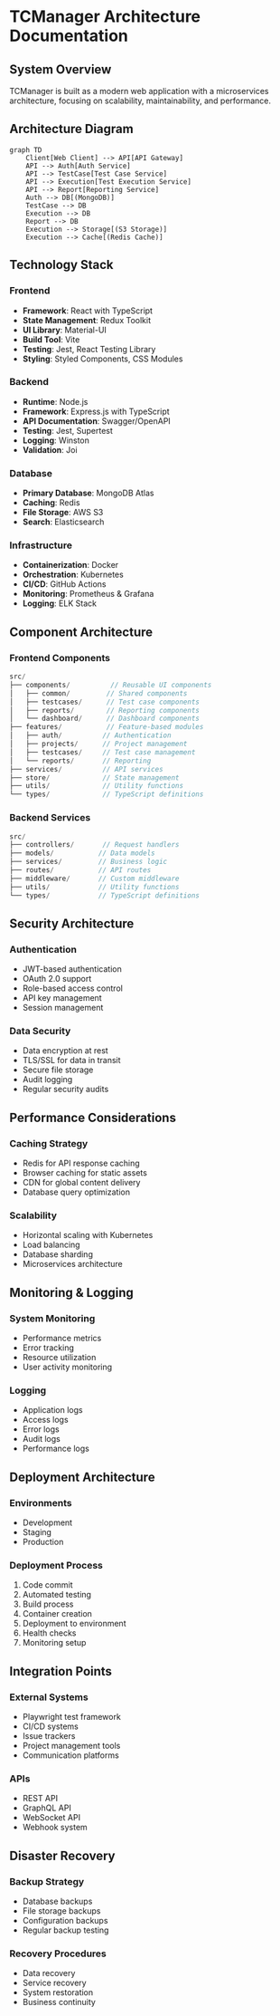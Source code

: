 # TCManager Architecture Documentation

## System Overview
TCManager is built as a modern web application with a microservices architecture, focusing on scalability, maintainability, and performance.

## Architecture Diagram
```mermaid
graph TD
    Client[Web Client] --> API[API Gateway]
    API --> Auth[Auth Service]
    API --> TestCase[Test Case Service]
    API --> Execution[Test Execution Service]
    API --> Report[Reporting Service]
    Auth --> DB[(MongoDB)]
    TestCase --> DB
    Execution --> DB
    Report --> DB
    Execution --> Storage[(S3 Storage)]
    Execution --> Cache[(Redis Cache)]
```

## Technology Stack

### Frontend
- **Framework**: React with TypeScript
- **State Management**: Redux Toolkit
- **UI Library**: Material-UI
- **Build Tool**: Vite
- **Testing**: Jest, React Testing Library
- **Styling**: Styled Components, CSS Modules

### Backend
- **Runtime**: Node.js
- **Framework**: Express.js with TypeScript
- **API Documentation**: Swagger/OpenAPI
- **Testing**: Jest, Supertest
- **Logging**: Winston
- **Validation**: Joi

### Database
- **Primary Database**: MongoDB Atlas
- **Caching**: Redis
- **File Storage**: AWS S3
- **Search**: Elasticsearch

### Infrastructure
- **Containerization**: Docker
- **Orchestration**: Kubernetes
- **CI/CD**: GitHub Actions
- **Monitoring**: Prometheus & Grafana
- **Logging**: ELK Stack

## Component Architecture

### Frontend Components
```typescript
src/
├── components/          // Reusable UI components
│   ├── common/         // Shared components
│   ├── testcases/      // Test case components
│   ├── reports/        // Reporting components
│   └── dashboard/      // Dashboard components
├── features/           // Feature-based modules
│   ├── auth/          // Authentication
│   ├── projects/      // Project management
│   ├── testcases/     // Test case management
│   └── reports/       // Reporting
├── services/          // API services
├── store/             // State management
├── utils/             // Utility functions
└── types/             // TypeScript definitions
```

### Backend Services
```typescript
src/
├── controllers/       // Request handlers
├── models/           // Data models
├── services/         // Business logic
├── routes/           // API routes
├── middleware/       // Custom middleware
├── utils/            // Utility functions
└── types/            // TypeScript definitions
```

## Security Architecture

### Authentication
- JWT-based authentication
- OAuth 2.0 support
- Role-based access control
- API key management
- Session management

### Data Security
- Data encryption at rest
- TLS/SSL for data in transit
- Secure file storage
- Audit logging
- Regular security audits

## Performance Considerations

### Caching Strategy
- Redis for API response caching
- Browser caching for static assets
- CDN for global content delivery
- Database query optimization

### Scalability
- Horizontal scaling with Kubernetes
- Load balancing
- Database sharding
- Microservices architecture

## Monitoring & Logging

### System Monitoring
- Performance metrics
- Error tracking
- Resource utilization
- User activity monitoring

### Logging
- Application logs
- Access logs
- Error logs
- Audit logs
- Performance logs

## Deployment Architecture

### Environments
- Development
- Staging
- Production

### Deployment Process
1. Code commit
2. Automated testing
3. Build process
4. Container creation
5. Deployment to environment
6. Health checks
7. Monitoring setup

## Integration Points

### External Systems
- Playwright test framework
- CI/CD systems
- Issue trackers
- Project management tools
- Communication platforms

### APIs
- REST API
- GraphQL API
- WebSocket API
- Webhook system

## Disaster Recovery

### Backup Strategy
- Database backups
- File storage backups
- Configuration backups
- Regular backup testing

### Recovery Procedures
- Data recovery
- Service recovery
- System restoration
- Business continuity 